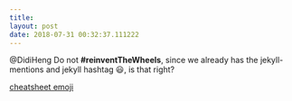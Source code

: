 ```yaml
---
title: 
layout: post
date: 2018-07-31 00:32:37.111222
---
```


@DidiHeng Do not **#reinventTheWheels**, since we already has the jekyll-mentions and jekyll hashtag :smiley:, is that right?

[cheatsheet emoji](https://www.webpagefx.com/tools/emoji-cheat-sheet/)
